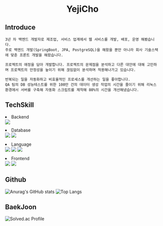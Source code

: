 <div align="center">
         <H1>YejiCho</H1>
</div>

<H2> Introduce </H2>


```
3년 차 백엔드 개발자로 제조업, 서비스 업계에서 웹 서비스를 개발, 배포, 운영 해봤습니다. 
주로 백엔드 개발(SpringBoot, JPA, PostgreSQL)을 해왔을 뿐만 아니라 회사 기술스택에 맞춘 프론트 개발을 해왔습니다. 

프로젝트의 애정을 담아 개발합니다. 프로젝트의 문제점을 분석하고 다른 대안에 대해 고민하며 프로젝트의 안정성을 높이기 위해 끊임없이 분석하며 적용해나가고 있습니다.

반복되는 일을 자동화하고 비효율적인 프로세스를 개선하는 일을 좋아합니다. 
QA 팀의 DB 성능테스트를 위한 100만 건의 데이터 생성 작업의 시간을 줄이기 위해 리눅스 환경에서 서버를 구축해 자동화 스크립트를 제작해 80%의 시간을 개선해냈습니다.

```


<H2> TechSkill </H2>

<li style="margin-top: 10px">Backend</li>
<div style="justify-content:space-around; align-items:stretch">
 <img src="https://img.shields.io/badge/Spring-6DB33F?style=for-the-badge&logo=Spring&logoColor=white">
</div>
<li style="margin-top: 10px">Database</li>
<div style="justify-content:space-around; align-items:stretch">
    <img src="https://img.shields.io/badge/postgresql-4169E1?style=for-the-badge&logo=postgresql&logoColor=white">
    <img src="https://img.shields.io/badge/microsoftsqlserver-CC2927?style=for-the-badge&logo=microsoftsqlserver&logoColor=white">
</div>
<li style="margin-top: 10px">Language</li>
<div style="justify-content:space-around; align-items:stretch">
    <img src="https://img.shields.io/badge/JAVA-red?style=for-the-badge&logo=OpenJDK&logoColor=white">
    <img src="https://img.shields.io/badge/javascript-F7DF1E?style=for-the-badge&logo=javascript&logoColor=white">
    <img src="https://img.shields.io/badge/python-3776AB?style=for-the-badge&logo=python&logoColor=white">
</div>
<li style="margin-top: 10px">Frontend</li>
<div style="justify-content:space-around; align-items:stretch">
    <img src="https://img.shields.io/badge/jquery-0769AD?style=for-the-badge&logo=jquery&logoColor=white">
    <img src="https://img.shields.io/badge/vue.js-4FC08D?style=for-the-badge&logo=vuedotjs&logoColor=white">
</div>

<H2> Github </H2>

<div>

![Anurag's GitHub stats](https://github-readme-stats.vercel.app/api?username=cyeji&show_icons=true&theme=tokyonight)
![Top Langs](https://github-readme-stats.vercel.app/api/top-langs/?username=cyeji&layout=compact&theme=tokyonight)

</div>

<H2> BaekJoon </H2>

![Solved.ac Profile](http://mazassumnida.wtf/api/generate_badge?boj=goe152)


